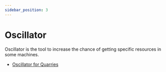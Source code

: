 ```yaml
---
sidebar_position: 3
---
```


# Oscillator

Oscillator is the tool to increase the chance of getting specific resources in some machines.

- [Oscillator for Quarries](/infinity-expansion-2/machines/quarries)
